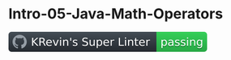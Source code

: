 # Intro-05-Java-Math-Operators
[![GitHub's Super Linter](https://github.com/ICS4U-Programming-KevinC/Intro-05-Java-Math-Operators/blob/main/.github/workflows/badge.svg)](https://github.com/ICS4U-Programming-KevinC/Intro-05-Java-Math-Operators/actions)
